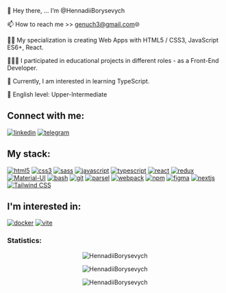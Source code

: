 👋 Hey there, ... I’m @HennadiiBorysevych

📫 How to reach me >> genuch3@gmail.com🌐

✍🏼 My specialization is creating Web Apps with HTML5 / CSS3, JavaScript ES6+, React.

👷🏼‍♂️ I participated in educational projects in different roles - as a Front-End Developer. 

🧠 Currently, I am interested in learning TypeScript.

👅 English level: Upper-Intermediate

<h2 align="left">Connect with me:</h2>
<p align="left">
<a href="https://www.linkedin.com/in/hennadii-borysevych-07797b189"><img src="https://img.shields.io/badge/Linkedin-blue?logo=linkedin&style=for-the-badge" alt="linkedin" title="Linkedin" /></a>
<a href="https://t.me/hennadiiBorysevych"><img src="https://img.shields.io/badge/Telegram-555?logo=telegram&style=for-the-badge" alt="telegram" title="Telegram" /></a>
</p>

<h2 align="left">My stack:</h2>
<p align="left">
  <a href="https://developer.mozilla.org/en-US/docs/Web/HTML"><img src="https://img.shields.io/badge/HTML5-555?logo=html5&style=for-the-badge" alt="html5" title="HTML5" /></a> 
  <a href="https://developer.mozilla.org/en-US/docs/Web/CSS"><img src="https://img.shields.io/badge/CSS3-555?logo=css3&logoColor=1572B6&style=for-the-badge" alt="css3" title="CSS3" /></a>
  <a href="https://sass-lang.com"><img src="https://img.shields.io/badge/SASS-555?logo=sass&style=for-the-badge" alt="sass" title="SASS" /></a>
  <a href="https://developer.mozilla.org/en-US/docs/Web/JavaScript"><img src="https://img.shields.io/badge/Javascript-555?logo=javascript&style=for-the-badge" alt="javascript" title="javascript" /></a>
  <a href="https://www.typescriptlang.org/"><img src="https://img.shields.io/badge/Typescript-555?logo=typescript&style=for-the-badge" alt="typescript" title="TypeScript" /></a>
  <a href="https://reactjs.org/"><img src="https://img.shields.io/badge/React-555?logo=react&style=for-the-badge" alt="react" title="react" /></a>
  <a href="https://react-redux.js.org/" > <img src="https://img.shields.io/badge/Redux-555?logo=redux&logoColor=764ABC&style=for-the-badge" alt="redux" title="redux" /></a>
  <a href="https://material-ui.com/"> <img src="https://img.shields.io/badge/material_ui-555?logo=materialdesign&style=for-the-badge" alt="Material-UI" title="Material-UI" /></a> 
  <a href="https://www.gnu.org/software/bash/" > <img src="https://img.shields.io/badge/Bash-555?logo=gnubash&style=for-the-badge" alt="bash" title="Bash" /></a> 
  <a href="https://git-scm.com/"><img src="https://img.shields.io/badge/Git-555?logo=git&style=for-the-badge" alt="git" title="Git" /></a> 
  <a href="https://parceljs.org/"><img src="https://img.shields.io/badge/Parcel-555?logo=parcel&style=for-the-badge" alt="parsel" title="Parsel" /></a> 
  <a href="https://webpack.js.org"><img src="https://img.shields.io/badge/Webpack-555?logo=webpack&style=for-the-badge" alt="webpack" title="Webpack" /></a>
  <a href="https://www.npmjs.com/"> <img src="https://img.shields.io/badge/Npm-555?logo=npm&style=for-the-badge" alt="npm" title="NPM" /></a> 
  <a href="https://www.figma.com/"> <img src="https://img.shields.io/badge/Figma-555?logo=figma&style=for-the-badge" alt="figma" title="Figma" /></a>
  <a href="https://nextjs.org/"><img src="https://img.shields.io/badge/Next.js-555?logo=nextdotjs&style=for-the-badge" alt="nextjs" title="Next.js" /></a> 
  <a href="https://tailwindcss.com/"><img src="https://img.shields.io/badge/Tailwindcss-555?logo=tailwindcss&style=for-the-badge" alt="Tailwind CSS" title="Tailwind CSS" /></a>
</p>

<h2 align="left">I'm interested in:</h2>
<p align="left">
  <a href="https://www.docker.com/"><img src="https://img.shields.io/badge/Docker-555?logo=docker&style=for-the-badge" alt="docker" title="Docker" /></a> 
  <a href="https://vitejs.dev/"><img src="https://img.shields.io/badge/vite-555?logo=vite&style=for-the-badge" alt="vite" title="Vite" /></a>
</p>

<h3 align="left">Statistics:</h3>

<p align="center"><img src="https://github-readme-stats-xi-blue-69.vercel.app/api?username=HennadiiBorysevych&show_icons=true&locale=en&theme=vue-dark" alt="HennadiiBorysevych" /></p>

<p align="center"><img src="https://github-readme-stats-xi-blue-69.vercel.app/api/top-langs?username=HennadiiBorysevych&show_icons=true&locale=en&layout=compact&langs_count=6&theme=vue-dark" alt="HennadiiBorysevych" /></p>

<p align="center"><img src="https://komarev.com/ghpvc/?username=HennadiiBorysevych&label=Profile%20views&color=0e75b6&style=flat" alt="HennadiiBorysevych" /></p>


<!---
HennadiiBorysevych/HennadiiBorysevych is a ✨ special ✨ repository because its `README.md` (this file) appears on your GitHub profile.
You can click the Preview link to take a look at your changes.
--->
